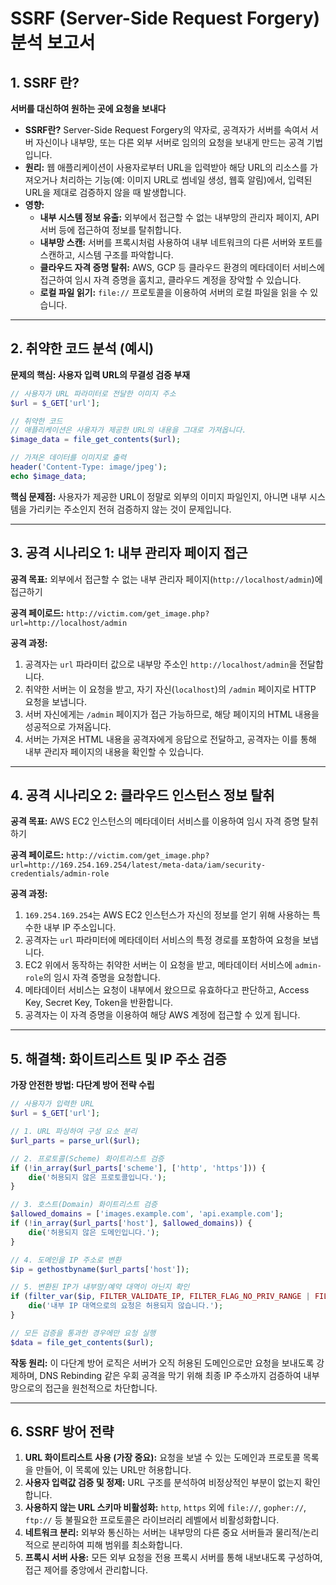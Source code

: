 # SSRF (Server-Side Request Forgery) 분석 보고서

## 1. SSRF 란?

**서버를 대신하여 원하는 곳에 요청을 보내다**

- **SSRF란?** Server-Side Request Forgery의 약자로, 공격자가 서버를 속여서 서버 자신이나 내부망, 또는 다른 외부 서버로 임의의 요청을 보내게 만드는 공격 기법입니다.
- **원리:** 웹 애플리케이션이 사용자로부터 URL을 입력받아 해당 URL의 리소스를 가져오거나 처리하는 기능(예: 이미지 URL로 썸네일 생성, 웹훅 알림)에서, 입력된 URL을 제대로 검증하지 않을 때 발생합니다.
- **영향:**
    - **내부 시스템 정보 유출:** 외부에서 접근할 수 없는 내부망의 관리자 페이지, API 서버 등에 접근하여 정보를 탈취합니다.
    - **내부망 스캔:** 서버를 프록시처럼 사용하여 내부 네트워크의 다른 서버와 포트를 스캔하고, 시스템 구조를 파악합니다.
    - **클라우드 자격 증명 탈취:** AWS, GCP 등 클라우드 환경의 메타데이터 서비스에 접근하여 임시 자격 증명을 훔치고, 클라우드 계정을 장악할 수 있습니다.
    - **로컬 파일 읽기:** `file://` 프로토콜을 이용하여 서버의 로컬 파일을 읽을 수 있습니다.

---

## 2. 취약한 코드 분석 (예시)

**문제의 핵심: 사용자 입력 URL의 무결성 검증 부재**

```php
// 사용자가 URL 파라미터로 전달한 이미지 주소
$url = $_GET['url'];

// 취약한 코드
// 애플리케이션은 사용자가 제공한 URL의 내용을 그대로 가져옵니다.
$image_data = file_get_contents($url);

// 가져온 데이터를 이미지로 출력
header('Content-Type: image/jpeg');
echo $image_data;
```

**핵심 문제점:** 사용자가 제공한 URL이 정말로 외부의 이미지 파일인지, 아니면 내부 시스템을 가리키는 주소인지 전혀 검증하지 않는 것이 문제입니다.

---

## 3. 공격 시나리오 1: 내부 관리자 페이지 접근

**공격 목표:** 외부에서 접근할 수 없는 내부 관리자 페이지(`http://localhost/admin`)에 접근하기

**공격 페이로드:** `http://victim.com/get_image.php?url=http://localhost/admin`

**공격 과정:**
1.  공격자는 `url` 파라미터 값으로 내부망 주소인 `http://localhost/admin`을 전달합니다.
2.  취약한 서버는 이 요청을 받고, 자기 자신(`localhost`)의 `/admin` 페이지로 HTTP 요청을 보냅니다.
3.  서버 자신에게는 `/admin` 페이지가 접근 가능하므로, 해당 페이지의 HTML 내용을 성공적으로 가져옵니다.
4.  서버는 가져온 HTML 내용을 공격자에게 응답으로 전달하고, 공격자는 이를 통해 내부 관리자 페이지의 내용을 확인할 수 있습니다.

---

## 4. 공격 시나리오 2: 클라우드 인스턴스 정보 탈취

**공격 목표:** AWS EC2 인스턴스의 메타데이터 서비스를 이용하여 임시 자격 증명 탈취하기

**공격 페이로드:** `http://victim.com/get_image.php?url=http://169.254.169.254/latest/meta-data/iam/security-credentials/admin-role`

**공격 과정:**
1.  `169.254.169.254`는 AWS EC2 인스턴스가 자신의 정보를 얻기 위해 사용하는 특수한 내부 IP 주소입니다.
2.  공격자는 `url` 파라미터에 메타데이터 서비스의 특정 경로를 포함하여 요청을 보냅니다.
3.  EC2 위에서 동작하는 취약한 서버는 이 요청을 받고, 메타데이터 서비스에 `admin-role`의 임시 자격 증명을 요청합니다.
4.  메타데이터 서비스는 요청이 내부에서 왔으므로 유효하다고 판단하고, Access Key, Secret Key, Token을 반환합니다.
5.  공격자는 이 자격 증명을 이용하여 해당 AWS 계정에 접근할 수 있게 됩니다.

---

## 5. 해결책: 화이트리스트 및 IP 주소 검증

**가장 안전한 방법: 다단계 방어 전략 수립**

```php
// 사용자가 입력한 URL
$url = $_GET['url'];

// 1. URL 파싱하여 구성 요소 분리
$url_parts = parse_url($url);

// 2. 프로토콜(Scheme) 화이트리스트 검증
if (!in_array($url_parts['scheme'], ['http', 'https'])) {
    die('허용되지 않은 프로토콜입니다.');
}

// 3. 호스트(Domain) 화이트리스트 검증
$allowed_domains = ['images.example.com', 'api.example.com'];
if (!in_array($url_parts['host'], $allowed_domains)) {
    die('허용되지 않은 도메인입니다.');
}

// 4. 도메인을 IP 주소로 변환
$ip = gethostbyname($url_parts['host']);

// 5. 변환된 IP가 내부망/예약 대역이 아닌지 확인
if (filter_var($ip, FILTER_VALIDATE_IP, FILTER_FLAG_NO_PRIV_RANGE | FILTER_FLAG_NO_RES_RANGE) === false) {
    die('내부 IP 대역으로의 요청은 허용되지 않습니다.');
}

// 모든 검증을 통과한 경우에만 요청 실행
$data = file_get_contents($url);
```

**작동 원리:** 이 다단계 방어 로직은 서버가 오직 허용된 도메인으로만 요청을 보내도록 강제하며, DNS Rebinding 같은 우회 공격을 막기 위해 최종 IP 주소까지 검증하여 내부망으로의 접근을 원천적으로 차단합니다.

---

## 6. SSRF 방어 전략

1.  **URL 화이트리스트 사용 (가장 중요):** 요청을 보낼 수 있는 도메인과 프로토콜 목록을 만들어, 이 목록에 있는 URL만 허용합니다.
2.  **사용자 입력값 검증 및 정제:** URL 구조를 분석하여 비정상적인 부분이 없는지 확인합니다.
3.  **사용하지 않는 URL 스키마 비활성화:** `http`, `https` 외에 `file://`, `gopher://`, `ftp://` 등 불필요한 프로토콜은 라이브러리 레벨에서 비활성화합니다.
4.  **네트워크 분리:** 외부와 통신하는 서버는 내부망의 다른 중요 서버들과 물리적/논리적으로 분리하여 피해 범위를 최소화합니다.
5.  **프록시 서버 사용:** 모든 외부 요청을 전용 프록시 서버를 통해 내보내도록 구성하여, 접근 제어를 중앙에서 관리합니다.
